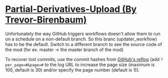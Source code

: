 # [Partial-Derivatives-Upload (By Trevor-Birenbaum)](https://github.com/Trevor-Birenbaum/Partial-Derivatives-Upload)

Unfortunately the way GitHub triggers workflows doesn't allow them to run on a schedule on a non-default branch. So this branc (updater_workflow) has to be the default. Switch to a different branch to see the source code of the mod (for ex. master -> the master branch of the mod)

To recover lost commits, use the commit hashes from [GitHub's reflog](https://api.github.com/repos/KtaneModules/Partial-Derivatives-Upload-Trevor-Birenbaum/events) (add `?per_page=#&page=#` to the log URL to increase the page size (maximum is 100, default is 30) and/or specify the page number (default is 1)).

